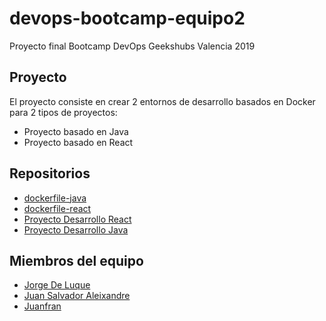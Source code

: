 # devops-bootcamp-equipo2

Proyecto final Bootcamp DevOps Geekshubs Valencia 2019


## Proyecto

El proyecto consiste en crear 2 entornos de desarrollo basados en Docker para 2 tipos de proyectos:

* Proyecto basado en Java
* Proyecto basado en React


## Repositorios

* [dockerfile-java](https://github.com/juaalta/dockerfile-java)
* [dockerfile-react](https://github.com/juaalta/dockerfile-react)
* [Proyecto Desarrollo React](https://github.com/juaalta/proyecto-desarrollo-react)
* [Proyecto Desarrollo Java](https://github.com/juaalta/proyecto-desarrollo-java)

## Miembros del equipo

* [Jorge De Luque]()
* [Juan Salvador Aleixandre](https://github.com/juaalta)
* [Juanfran]()

